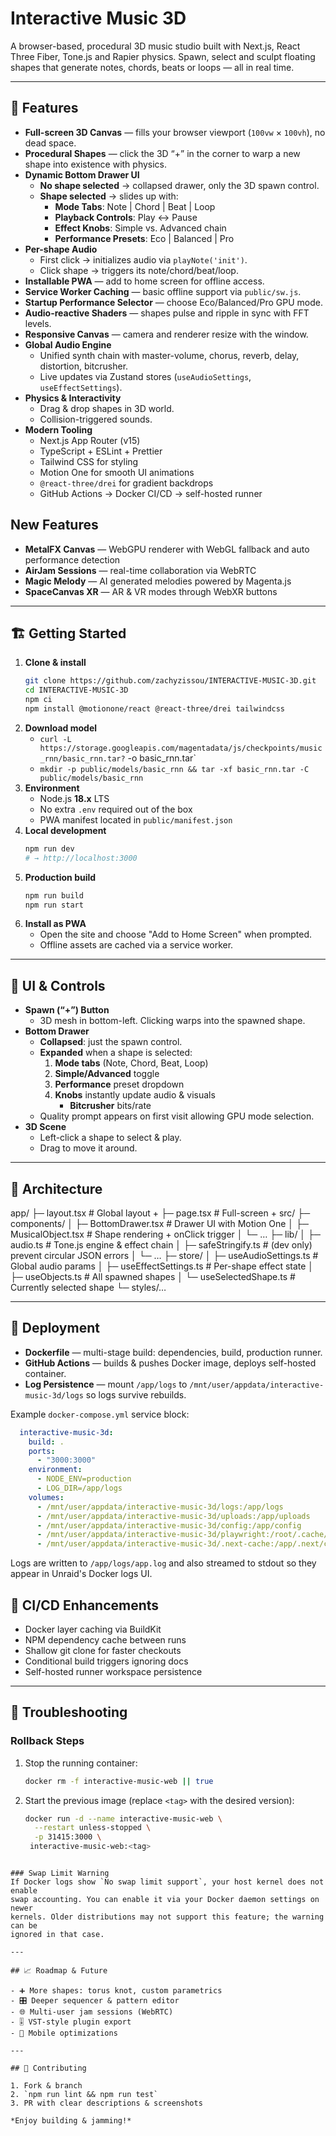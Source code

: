 # Interactive Music 3D

A browser-based, procedural 3D music studio built with Next.js, React Three Fiber, Tone.js and Rapier physics.
Spawn, select and sculpt floating shapes that generate notes, chords, beats or loops — all in real time.

---

## 🚀 Features

- **Full-screen 3D Canvas** — fills your browser viewport (`100vw` × `100vh`), no dead space.  
- **Procedural Shapes** — click the 3D “+” in the corner to warp a new shape into existence with physics.
- **Dynamic Bottom Drawer UI**  
  - **No shape selected** → collapsed drawer, only the 3D spawn control.
  - **Shape selected** → slides up with:  
    - **Mode Tabs**: Note | Chord | Beat | Loop  
    - **Playback Controls**: Play ↔ Pause
    - **Effect Knobs**: Simple vs. Advanced chain
    - **Performance Presets**: Eco | Balanced | Pro
- **Per-shape Audio**
  - First click → initializes audio via `playNote('init')`.
  - Click shape → triggers its note/chord/beat/loop.
- **Installable PWA** — add to home screen for offline access.
- **Service Worker Caching** — basic offline support via `public/sw.js`.
- **Startup Performance Selector** — choose Eco/Balanced/Pro GPU mode.
- **Audio-reactive Shaders** — shapes pulse and ripple in sync with FFT levels.
- **Responsive Canvas** — camera and renderer resize with the window.
- **Global Audio Engine**  
  - Unified synth chain with master-volume, chorus, reverb, delay, distortion, bitcrusher.  
  - Live updates via Zustand stores (`useAudioSettings`, `useEffectSettings`).  
- **Physics & Interactivity**  
  - Drag & drop shapes in 3D world.  
  - Collision-triggered sounds.  
- **Modern Tooling**  
  - Next.js App Router (v15)  
  - TypeScript + ESLint + Prettier  
  - Tailwind CSS for styling  
  - Motion One for smooth UI animations
  - `@react-three/drei` for gradient backdrops
  - GitHub Actions → Docker CI/CD → self-hosted runner

## New Features

- **MetalFX Canvas** — WebGPU renderer with WebGL fallback and auto performance detection
- **AirJam Sessions** — real-time collaboration via WebRTC
- **Magic Melody** — AI generated melodies powered by Magenta.js
- **SpaceCanvas XR** — AR & VR modes through WebXR buttons

---

## 🏗️ Getting Started

1. **Clone & install**
    ```bash
    git clone https://github.com/zachyzissou/INTERACTIVE-MUSIC-3D.git
    cd INTERACTIVE-MUSIC-3D
    npm ci
    npm install @motionone/react @react-three/drei tailwindcss
    ```
2. **Download model**
   - `curl -L https://storage.googleapis.com/magentadata/js/checkpoints/music_rnn/basic_rnn.tar?` -o basic_rnn.tar`
   - `mkdir -p public/models/basic_rnn && tar -xf basic_rnn.tar -C public/models/basic_rnn`
3. **Environment**
   - Node.js **18.x** LTS
   - No extra `.env` required out of the box
   - PWA manifest located in `public/manifest.json`
4. **Local development**
    ```bash
    npm run dev
    # → http://localhost:3000
    ```
5. **Production build**
    ```bash
    npm run build
    npm run start
    ```
6. **Install as PWA**
    - Open the site and choose "Add to Home Screen" when prompted.
    - Offline assets are cached via a service worker.

---

## 📐 UI & Controls

- **Spawn (“+”) Button**
  - 3D mesh in bottom-left. Clicking warps into the spawned shape.
- **Bottom Drawer**
  - **Collapsed**: just the spawn control.
  - **Expanded** when a shape is selected:
    1. **Mode tabs** (Note, Chord, Beat, Loop)
    2. **Simple/Advanced** toggle
    3. **Performance** preset dropdown
    4. **Knobs** instantly update audio & visuals
       - **Bitcrusher** bits/rate
  - Quality prompt appears on first visit allowing GPU mode selection.
- **3D Scene**  
  - Left-click a shape to select & play.  
  - Drag to move it around.

---

## 🧩 Architecture

app/
├─ layout.tsx # Global layout + <ErrorBoundary>
├─ page.tsx # Full-screen <Canvas> + <BottomDrawer>
src/
├─ components/
│ ├─ BottomDrawer.tsx # Drawer UI with Motion One
│ ├─ MusicalObject.tsx # Shape rendering + onClick trigger
│ └─ …
├─ lib/
│ ├─ audio.ts # Tone.js engine & effect chain
│ ├─ safeStringify.ts # (dev only) prevent circular JSON errors
│ └─ …
├─ store/
│ ├─ useAudioSettings.ts # Global audio params
│ ├─ useEffectSettings.ts # Per-shape effect state
│ ├─ useObjects.ts # All spawned shapes
│ └─ useSelectedShape.ts # Currently selected shape
└─ styles/…

---

## 🔧 Deployment

- **Dockerfile** — multi-stage build: dependencies, build, production runner.
- **GitHub Actions** — builds & pushes Docker image, deploys self-hosted container.
- **Log Persistence** — mount `/app/logs` to `/mnt/user/appdata/interactive-music-3d/logs` so logs survive rebuilds.

Example `docker-compose.yml` service block:

```yaml
  interactive-music-3d:
    build: .
    ports:
      - "3000:3000"
    environment:
      - NODE_ENV=production
      - LOG_DIR=/app/logs
    volumes:
      - /mnt/user/appdata/interactive-music-3d/logs:/app/logs
      - /mnt/user/appdata/interactive-music-3d/uploads:/app/uploads
      - /mnt/user/appdata/interactive-music-3d/config:/app/config
      - /mnt/user/appdata/interactive-music-3d/playwright:/root/.cache/ms-playwright
      - /mnt/user/appdata/interactive-music-3d/.next-cache:/app/.next/cache
```
Logs are written to `/app/logs/app.log` and also streamed to stdout so they
appear in Unraid's Docker logs UI.

## 🔧 CI/CD Enhancements

- Docker layer caching via BuildKit
- NPM dependency cache between runs
- Shallow git clone for faster checkouts
- Conditional build triggers ignoring docs
- Self-hosted runner workspace persistence

---

## 🚩 Troubleshooting

### Rollback Steps
1. Stop the running container:
   ```bash
   docker rm -f interactive-music-web || true
   ```
2. Start the previous image (replace `<tag>` with the desired version):
   ```bash
   docker run -d --name interactive-music-web \
     --restart unless-stopped \
     -p 31415:3000 \
    interactive-music-web:<tag>
  ```

### Swap Limit Warning
If Docker logs show `No swap limit support`, your host kernel does not enable
swap accounting. You can enable it via your Docker daemon settings on newer
kernels. Older distributions may not support this feature; the warning can be
ignored in that case.

---

## 📈 Roadmap & Future

- ➕ More shapes: torus knot, custom parametrics  
- 🎛️ Deeper sequencer & pattern editor  
- 🌐 Multi-user jam sessions (WebRTC)  
- 🎚️ VST-style plugin export  
- 📱 Mobile optimizations

---

## 🤝 Contributing

1. Fork & branch  
2. `npm run lint && npm run test`  
3. PR with clear descriptions & screenshots

*Enjoy building & jamming!*
